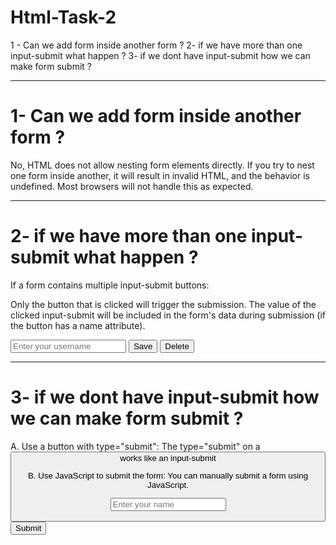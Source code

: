 # Html-Task-2
1 - Can we add form inside another form ?
2- if we have more than one input-submit what happen ?
3- if we dont have input-submit how we can make form submit ?

<hr>

# 1- Can we add form inside another form ? 
No, HTML does not allow nesting form elements directly. If you try to nest one form inside another, it will result in invalid HTML, and the behavior is undefined. Most browsers will not handle this as expected.

<hr>

# 2- if we have more than one input-submit what happen ? 
If a form contains multiple input-submit buttons:

Only the button that is clicked will trigger the submission.
The value of the clicked input-submit will be included in the form's data during submission (if the button has a name attribute).

<form action="/submit-form" method="post">
  <input type="text" name="username" placeholder="Enter your username">
  <input type="submit" name="action" value="Save">
  <input type="submit" name="action" value="Delete">
</form>

<hr>


# 3- if we dont have input-submit how we can make form submit ?
A. Use a button with type="submit":
The type="submit" on a <button> works like an input-submit

B. Use JavaScript to submit the form:
You can manually submit a form using JavaScript.

<form id="myForm" action="/submit-form" method="post">
  <input type="text" name="name" placeholder="Enter your name">
  <button type="button" onclick="submitForm()">Submit</button>
</form>

<script>
  function submitForm() {
    document.getElementById('myForm').submit();
  }
</script>






